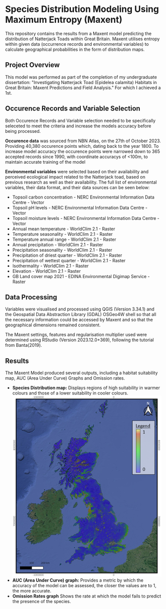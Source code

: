 # Species Distribution Modeling Using Maximum Entropy (Maxent)

This repository contains the results from a Maxent model predicting the distribution of Natterjack Toads within Great Britain.
Maxent utilises entropy within given data (occurrence records and environmental variables) to calculate geographical probabilities in the form of distribution maps.

## Project Overview
This model was performed as part of the completion of my undergraduate dissertation: "Investigating Natterjack Toad (Epidelea calamita) Habitats in Great Britain: Maxent Predictions and Field Analysis." For which I achieved a 1st.

## Occurence Records and Variable Selection
Both Occurence Records and Variable selection needed to be specifically seleceted to meet the criteria and increase the models accuracy before being processed.

**Occurence data** was sourced from NBN Atlas, on the 27th of October 2023. Providing 40,380 occurence points which, dating back to the year 1800. To increase model accuracy the occurence points were narrowed down to 365 accepted records since 1990, with coordinate accuracys of <100m, to maintain accurate training of the model

**Environmental variables** were selected based on their availability and perceived ecological impact related to the Natterjack toad, based on previous research as well as their availability. The full list of environmental variables, their data format, and their data sources can be seen below:
- Topsoil carbon concentration - NERC Environmental Information Data Centre - Vector
- Topsoil pH levels - NERC Environmental Information Data Centre - Vector
- Topsoil moisture levels - NERC Environmental Information Data Centre - Vector
- Annual mean temperature - WorldClim 2.1 - Raster
- Temperature seasonality - WorldClim 2.1 - Raster
- Temperature annual range - WorldClim 2.1 - Raster
- Annual precipitation - WorldClim 2.1 - Raster
- Precipitation seasonality - WorldClim 2.1 - Raster
- Precipitation of driest quarter - WorldClim 2.1 - Raster
- Precipitation of wettest quarter - WorldClim 2.1 - Raster
- Isothermality - WorldClim 2.1 - Raster
- Elevation - WorldClim 2.1 - Raster
- GB Land cover map 2021 - EDINA Environmental Digimap Service - Raster

## Data Processing
Variables were visualised and processed using  QGIS (Version 3.34.1) and the Geospatial Data Abstraction Library (GDAL) OSGeo4W shell so that all the necessary information could be accessed by Maxent and so that the geographical dimensions remained consistent.

The Maxent settings, features and regularisation multiplier used were determined using RStudio (Version 2023.12.0+369), following the tutorial from Banta(2019).

## Results
The Maxent Model produced several outputs, including a habitat suitability map, AUC (Area Under Curve) Graphs and Omission rates.

- **Species Distribution map:** Displays regions of high suitability in warmer colours and those of a lower suitability in cooler colours.
![Species Distribution Map](maxent_sdm.png)
- **AUC (Area Under Curve) graph:** Provides a metric by which the accuracy of the model can be assessed, the closer the values are to 1, the more accurate.
- **Omission Rates graph** Shows the rate at which the model fails to predict the presence of the species.

